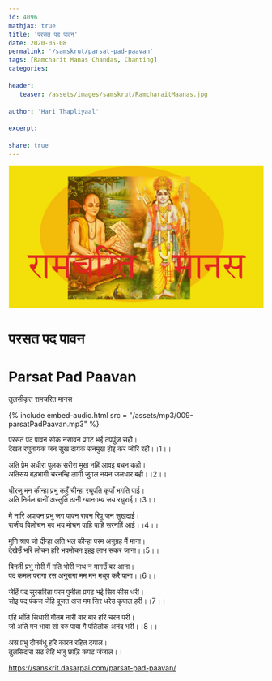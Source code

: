 ```yaml
---    
id: 4096    
mathjax: true    
title: 'परसत पद पावन'    
date: 2020-05-08    
permalink: '/samskrut/parsat-pad-paavan'    
tags: [Ramcharit Manas Chandas, Chanting]    
categories:    
    
header:    
   teaser: /assets/images/samskrut/RamcharaitMaanas.jpg    
    
author: 'Hari Thapliyaal'    
    
excerpt:    
    
share: true    
---    
```

    
![](/assets/images/samskrut/RamcharaitMaanas.jpg)    
    
# परसत पद पावन    
# Parsat Pad Paavan    
तुलसीकृत रामचरित मानस    
    
{% include embed-audio.html src = "/assets/mp3/009-parsatPadPaavan.mp3" %}     
    
परसत पद पावन सोक नसावन प्रगट भई तपपुंज सही।    
देखत रघुनायक जन सुख दायक सनमुख होइ कर जोरि रही।।1।।    
    
अति प्रेम अधीरा पुलक सरीरा मुख नहिं आवइ बचन कही।    
अतिसय बड़भागी चरनन्हि लागी जुगल नयन जलधार बही।।2।।    
    
धीरजु मन कीन्हा प्रभु कहुँ चीन्हा रघुपति कृपाँ भगति पाई।    
अति निर्मल बानीं अस्तुति ठानी ग्यानगम्य जय रघुराई।।3।।    
    
मै नारि अपावन प्रभु जग पावन रावन रिपु जन सुखदाई।    
राजीव बिलोचन भव भय मोचन पाहि पाहि सरनहिं आई।।4।।    
    
मुनि श्राप जो दीन्हा अति भल कीन्हा परम अनुग्रह मैं माना।    
देखेउँ भरि लोचन हरि भवमोचन इहइ लाभ संकर जाना।।5।।    
    
बिनती प्रभु मोरी मैं मति भोरी नाथ न मागउँ बर आना।    
पद कमल परागा रस अनुरागा मम मन मधुप करै पाना।।6।।    
    
जेहिं पद सुरसरिता परम पुनीता प्रगट भई सिव सीस धरी।    
सोइ पद पंकज जेहि पूजत अज मम सिर धरेउ कृपाल हरी।।7।।    
    
एहि भाँति सिधारी गौतम नारी बार बार हरि चरन परी।    
जो अति मन भावा सो बरु पावा गै पतिलोक अनंद भरी।।8।।    
    
अस प्रभु दीनबंधु हरि कारन रहित दयाल।    
तुलसिदास सठ तेहि भजु छाड़ि कपट जंजाल।।    
    
https://sanskrit.dasarpai.com/parsat-pad-paavan/